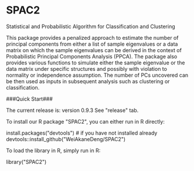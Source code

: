 # SPAC2
Statistical and Probabilistic Algorithm for Classification and Clustering

This package provides a penalized approach to estimate the number of principal components from either a list of sample eigenvalues or a data matrix on which the sample eigenvalues can be derived in the context of Probabilistic Principal Components Analysis (PPCA). The package also provides various functions to simulate either the sample eigenvalue or the data matrix under specific structures and possibly with violation to normality or independence assumption. The number of PCs uncovered can be then used as inputs in subsequent analysis such as clustering or classification.

###Quick Start###

The current release is: version 0.9.3 See "release" tab.

To install our R package "SPAC2", you can either run in R directly:

install.packages("devtools") # if you have not installed already devtools::install_github("WeiAkaneDeng/SPAC2")

To load the library in R, simply run in R:

library("SPAC2")
